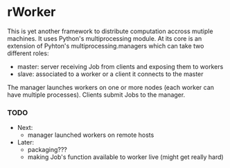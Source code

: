 rWorker
=======

This is yet another framework to distribute computation accross mutiple machines.
It uses Python's multiprocessing module.
At its core is an extension of Pyhton's multiprocessing.managers which can take two different roles:
 * master: server receiving Job from clients and exposing them to workers
 * slave: associated to a worker or a client it connects to the master

The manager launches workers on one or more nodes (each worker can have multiple processes).
Clients submit Jobs to the manager.

### TODO

 * Next:
    * manager launched workers on remote hosts
 * Later:
    * packaging???
    * making Job's function available to worker live (might get really hard)

